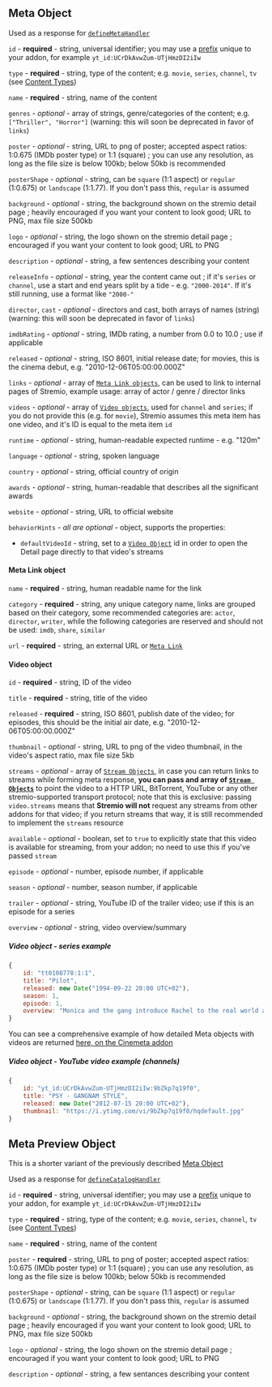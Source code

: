 ## Meta Object

Used as a response for [`defineMetaHandler`](../requests/defineMetaHandler.md)

``id`` - **required** - string, universal identifier; you may use a [prefix](./manifest.md##filtering-properties) unique to your addon, for example `yt_id:UCrDkAvwZum-UTjHmzDI2iIw`

``type`` - **required** - string, type of the content; e.g. `movie`, `series`, `channel`, `tv` (see [Content Types](./content.types.md))

``name`` - **required** - string, name of the content

``genres`` - _optional_  - array of strings, genre/categories of the content; e.g. ``["Thriller", "Horror"]`` (warning: this will soon be deprecated in favor of ``links``)

``poster`` - _optional_ - string, URL to png of poster; accepted aspect ratios: 1:0.675 (IMDb poster type) or 1:1 (square) ; you can use any resolution, as long as the file size is below 100kb; below 50kb is recommended

``posterShape`` - _optional_ - string, can be `square` (1:1 aspect) or `regular` (1:0.675) or `landscape` (1:1.77). If you don't pass this, `regular` is assumed

``background`` - _optional_ - string, the background shown on the stremio detail page ; heavily encouraged if you want your content to look good; URL to PNG, max file size 500kb

``logo`` - _optional_ - string, the logo shown on the stremio detail page ; encouraged if you want your content to look good; URL to PNG

``description`` - _optional_ - string, a few sentences describing your content

``releaseInfo`` - _optional_ - string, year the content came out ; if it's ``series`` or ``channel``, use a start and end years split by a tide - e.g. ``"2000-2014"``. If it's still running, use a format like ``"2000-"``

``director``, ``cast`` - _optional_  - directors and cast, both arrays of names (string) (warning: this will soon be deprecated in favor of ``links``)

``imdbRating`` -  _optional_ - string, IMDb rating, a number from 0.0 to 10.0 ; use if applicable

``released`` - _optional_ - string, ISO 8601, initial release date; for movies, this is the cinema debut, e.g. "2010-12-06T05:00:00.000Z"

``links`` - _optional_ - array of [``Meta Link objects``](#meta-link-object), can be used to link to internal pages of Stremio, example usage: array of actor / genre / director links

``videos`` - _optional_ - array of [``Video objects``](#video-object), used for ``channel`` and ``series``; if you do not provide this (e.g. for ``movie``), Stremio assumes this meta item has one video, and it's ID is equal to the meta item `id`

``runtime`` - _optional_ - string, human-readable expected runtime - e.g. "120m"

``language`` - _optional_ - string, spoken language

``country`` - _optional_ - string, official country of origin

``awards`` - _optional_ - string, human-readable that describes all the significant awards

``website`` - _optional_ - string, URL to official website

``behaviorHints`` - _all are optional_ - object, supports the properties:

- ``defaultVideoId`` - string, set to a [``Video Object``](#video-object) id in order to open the Detail page directly to that video's streams


#### Meta Link object

``name`` - **required** - string, human readable name for the link

``category`` - **required** - string, any unique category name, links are grouped based on their category, some recommended categories are: `actor`, `director`, `writer`, while the following categories are reserved and should not be used: `imdb`, `share`, `similar`

``url`` - **required** - string, an external URL or [``Meta Link``](./meta.links.md)


#### Video object

``id`` - **required** - string, ID of the video

``title`` - **required** - string, title of the video

``released`` - **required** - string, ISO 8601, publish date of the video; for episodes, this should be the initial air date, e.g. "2010-12-06T05:00:00.000Z"

``thumbnail`` - _optional_ - string, URL to png of the video thumbnail, in the video's aspect ratio, max file size 5kb

``streams`` - _optional_ - array of [``Stream Objects``](./stream.md), in case you can return links to streams while forming meta response, **you can pass and array of [``Stream Objects``](./stream.md)** to point the video to a HTTP URL, BitTorrent, YouTube or any other stremio-supported transport protocol; note that this is exclusive: passing `video.streams` means that **Stremio will not** request any streams from other addons for that video; if you return streams that way, it is still recommended to implement the `streams` resource

``available`` - _optional_ - boolean, set to ``true`` to explicitly state that this video is available for streaming, from your addon; no need to use this if you've passed ``stream``

``episode`` - _optional_ - number, episode number, if applicable

``season`` - _optional_ - number, season number, if applicable

``trailer`` - _optional_ - string, YouTube ID of the trailer video; use if this is an episode for a series

``overview`` - _optional_ - string, video overview/summary


##### Video object - series example

```javascript
{
    id: "tt0108778:1:1",
    title: "Pilot",
    released: new Date("1994-09-22 20:00 UTC+02"),
    season: 1,
    episode: 1,
    overview: "Monica and the gang introduce Rachel to the real world after she leaves her fiancé at the altar."
}
```

You can see a comprehensive example of how detailed Meta objects with videos are returned [here, on the Cinemeta addon](https://v3-cinemeta.strem.io/meta/series/tt0386676/lastVideos=1.json)

##### Video object - YouTube video example (channels)


```javascript
{
    id: "yt_id:UCrDkAvwZum-UTjHmzDI2iIw:9bZkp7q19f0",
    title: "PSY - GANGNAM STYLE",
    released: new Date("2012-07-15 20:00 UTC+02"),
    thumbnail: "https://i.ytimg.com/vi/9bZkp7q19f0/hqdefault.jpg"
}
```

## Meta Preview Object

This is a shorter variant of the previously described [Meta Object](#meta-object)

Used as a response for [`defineCatalogHandler`](../requests/defineCatalogHandler.md)

``id`` - **required** - string, universal identifier; you may use a [prefix](./manifest.md##filtering-properties) unique to your addon, for example `yt_id:UCrDkAvwZum-UTjHmzDI2iIw`

``type`` - **required** - string, type of the content; e.g. `movie`, `series`, `channel`, `tv` (see [Content Types](./content.types.md))

``name`` - **required** - string, name of the content

``poster`` - **required** - string, URL to png of poster; accepted aspect ratios: 1:0.675 (IMDb poster type) or 1:1 (square) ; you can use any resolution, as long as the file size is below 100kb; below 50kb is recommended

``posterShape`` - _optional_ - string, can be `square` (1:1 aspect) or `regular` (1:0.675) or `landscape` (1:1.77). If you don't pass this, `regular` is assumed

``background`` - _optional_ - string, the background shown on the stremio detail page ; heavily encouraged if you want your content to look good; URL to PNG, max file size 500kb

``logo`` - _optional_ - string, the logo shown on the stremio detail page ; encouraged if you want your content to look good; URL to PNG

``description`` - _optional_ - string, a few sentances describing your content


